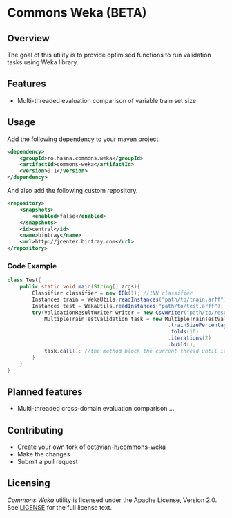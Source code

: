 # Commons Weka (BETA) #

## Overview ##
The goal of this utility is to provide optimised functions to run validation tasks using Weka library.

## Features ##

* Multi-threaded evaluation comparison of variable train set size

## Usage ##
Add the following dependency to your maven project.
```xml
<dependency>
    <groupId>ro.hasna.commons.weka</groupId>
    <artifactId>commons-weka</artifactId>
    <version>0.1</version>
</dependency>
```

And also add the following custom repository.
```xml
<repository>
    <snapshots>
        <enabled>false</enabled>
    </snapshots>
    <id>central</id>
    <name>bintray</name>
    <url>http://jcenter.bintray.com</url>
</repository>
```

### Code Example ###

```java
class Test{
    public static void main(String[] args){
        Classifier classifier = new IBk(1); //1NN classifier
        Instances train = WekaUtils.readInstances("path/to/train.arff");
        Instances test = WekaUtils.readInstances("path/to/test.arff");
        try(ValidationResultWriter writer = new CsvWriter("path/to/result.csv").build()){
            MultipleTrainTestValidation task = new MultipleTrainTestValidation.Builder(classifier, train, test, writer)
                                                    .trainSizePercentages(Arrays.asList(0.6, 0.7, 0.8))
                                                    .folds(10)
                                                    .iterations(2)
                                                    .build();
            task.call(); //the method block the current thread until it finish
        }
    }
}
```
## Planned features ##

* Multi-threaded cross-domain evaluation comparison ...

## Contributing ##

* Create your own fork of [octavian-h/commons-weka](https://github.com/octavian-h/commons-weka)
* Make the changes
* Submit a pull request

## Licensing ##
_Commons Weka_ utility is licensed under the Apache License, Version 2.0.
See [LICENSE](LICENSE.txt) for the full license text. 
